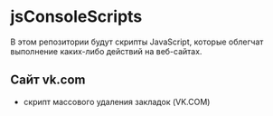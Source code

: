# jsConsoleScripts
В этом репозитории будут скрипты JavaScript, которые облегчат выполнение каких-либо действий на веб-сайтах.
## Сайт vk.com
- скрипт массового удаления закладок
  (VK.COM)
